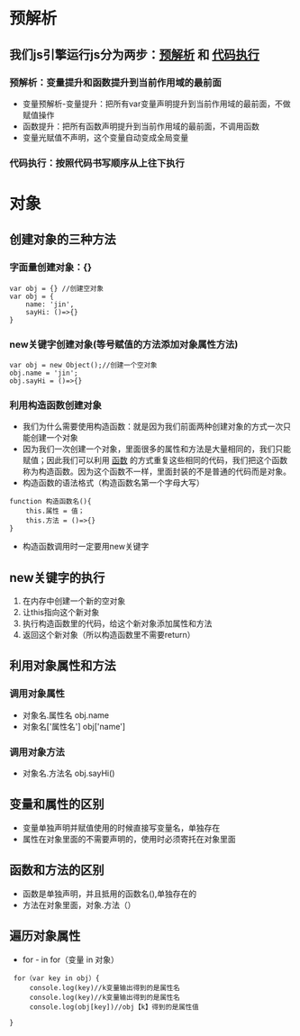 # 预解析
## 我们js引擎运行js分为两步：**<u>预解析</u>** 和 <u>**代码执行**</u>
### 预解析：变量提升和函数提升到当前作用域的最前面
- 变量预解析-变量提升：把所有var变量声明提升到当前作用域的最前面，不做赋值操作
- 函数提升：把所有函数声明提升到当前作用域的最前面，不调用函数
- 变量光赋值不声明，这个变量自动变成全局变量
### 代码执行：按照代码书写顺序从上往下执行
# 对象
## 创建对象的三种方法
###  字面量创建对象：{}
```
var obj = {} //创建空对象
var obj = {
    name: 'jin',
    sayHi: ()=>{}
}
```
### new关键字创建对象(等号赋值的方法添加对象属性方法)
```
var obj = new Object();//创建一个空对象
obj.name = 'jin';
obj.sayHi = ()=>{}
```
### 利用构造函数创建对象
- 我们为什么需要使用构造函数：就是因为我们前面两种创建对象的方式一次只能创建一个对象
- 因为我们一次创建一个对象，里面很多的属性和方法是大量相同的，我们只能赋值；因此我们可以利用   <u>函数</u> 的方式重复这些相同的代码，我们把这个函数称为构造函数。因为这个函数不一样，里面封装的不是普通的代码而是对象。
- 构造函数的语法格式（构造函数名第一个字母大写）
```
function 构造函数名(){
    this.属性 = 值；
    this.方法 = ()=>{}
}
```
- 构造函数调用时一定要用new关键字
## new关键字的执行
1. 在内存中创建一个新的空对象
2. 让this指向这个新对象
3. 执行构造函数里的代码，给这个新对象添加属性和方法
4. 返回这个新对象（所以构造函数里不需要return）

## 利用对象属性和方法
### 调用对象属性
- 对象名.属性名 obj.name
- 对象名['属性名'] obj['name']
### 调用对象方法
- 对象名.方法名 obj.sayHi()
## 变量和属性的区别
- 变量单独声明并赋值使用的时候直接写变量名，单独存在
- 属性在对象里面的不需要声明的，使用时必须寄托在对象里面
## 函数和方法的区别
- 函数是单独声明，并且抵用的函数名(),单独存在的
- 方法在对象里面，对象.方法（）
## 遍历对象属性
- for - in  for（变量 in 对象）
```
 for（var key in obj）{
     console.log(key)//k变量输出得到的是属性名
     console.log(key)//k变量输出得到的是属性名     
     console.log(obj[key])//obj【k】得到的是属性值

}
```
